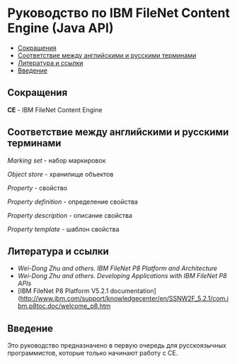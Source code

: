 # Руководство по IBM FileNet Content Engine (Java API)

- [Сокращения](#сокращения)
- [Соответствие между английскими и русскими терминами](#соответствие-между-английскими-и-русскими-терминами)
- [Литература и ссылки](#литература-и-ссылки)
- [Введение](#введение)

## Сокращения

**CE** - IBM FileNet Content Engine

## Соответствие между английскими и русскими терминами

*Marking set* - набор маркировок

*Object store* - хранилище объектов

*Property* - свойство

*Property definition* - определение свойства

*Property description* - описание свойства

*Property template* - шаблон свойства

## Литература и ссылки

- *Wei-Dong Zhu and others. IBM FileNet P8 Platform and Architecture*
- *Wei-Dong Zhu and others. Developing Applications with IBM FileNet P8 APIs*
- [IBM FileNet P8 Platform V5.2.1 documentation](http://www.ibm.com/support/knowledgecenter/en/SSNW2F_5.2.1/com.ibm.p8toc.doc/welcome_p8.htm

## Введение

Это руководство предназначено в первую очередь для русскоязычных программистов, которые только начинают работу с CE.
